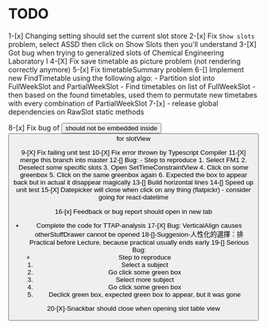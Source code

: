 # TODO
1-[x] Changing setting should set the current slot store
2-[x] Fix `Show slots` problem, select ASSD then click on Show Slots then you'll understand
3-[X] Got bug when trying to generalized slots of Chemical Engineering Laboratory I
4-[X] Fix save timetable as picture problem (not rendering correctly anymore)
5-[x] Fix timetableSummary problem
6-[] Implement new FindTimetable using the following algo:
    - Partition slot into FullWeekSlot and PartialWeekSlot
    - Find timetables on list of FullWeekSlot
    - then based on the found timetables, used them to permutate new timetabes with every combination of PartialWeekSlot
7-[x] - release global dependencies on RawSlot static methods

8-[x] Fix bug of <button> should not be embedded inside <button> for slotView

9-[X] Fix failing unit test
10-[X] Fix error thrown by Typescript Compiler
11-[X] merge this branch into master
12-[] Bug:
    - Step to reproduce
        1. Select FM1
        2. Deselect some specific slots
        3. Open SetTimeConstraintView
        4. Click on some greenbox
        5. Click on the same greenbox again
        6. Expected the box to appear back but in actual it disappear magically
13-[] Build horizontal lines
14-[] Speed up unit test
15-[X] Datepicker will close when click on any thing (flatpickr)
    - consider going for react-datetime

16-[x] Feedback or bug report should open in new tab
- Complete the code for TTAP-analysis
17-[X] Bug: VerticalAlign causes otherStuffDrawer cannot be opened
18-[]-Suggesion-人性化的選擇：排Practical before Lecture, because practical usually ends early
19-[] Serious Bug:
    - Step to reproduce
    1. Select a subject
    2. Go click some green box
    3. Select more subject
    4. Go click some green box
    5. Declick green box, expected green box to appear, but it was gone

20-[X]-Snackbar should close when opening slot table view

